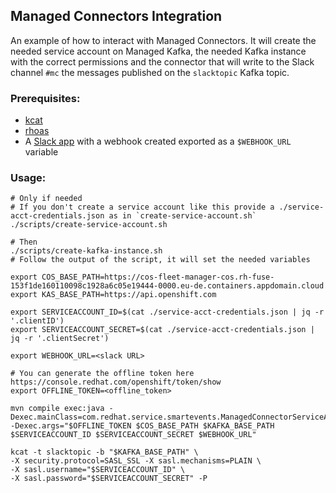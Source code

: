 ## Managed Connectors Integration

An example of how to interact with Managed Connectors. It will create the needed service account on Managed Kafka, the needed Kafka instance with the correct permissions and the connector that will write to the Slack channel `#mc` the messages published on the `slacktopic` Kafka topic.

### Prerequisites:

* [kcat](https://github.com/edenhill/kcat) 
* [rhoas](https://access.redhat.com/documentation/en-us/red_hat_openshift_streams_for_apache_kafka/1/guide/f520e427-cad2-40ce-823d-96234ccbc047)
* A [Slack app](https://api.slack.com/messaging/webhooks) with a webhook created exported as a `$WEBHOOK_URL` variable

### Usage:

```shell
# Only if needed
# If you don't create a service account like this provide a ./service-acct-credentials.json as in `create-service-account.sh`
./scripts/create-service-account.sh

# Then
./scripts/create-kafka-instance.sh
# Follow the output of the script, it will set the needed variables

export COS_BASE_PATH=https://cos-fleet-manager-cos.rh-fuse-153f1de160110098c1928a6c05e19444-0000.eu-de.containers.appdomain.cloud
export KAS_BASE_PATH=https://api.openshift.com

export SERVICEACCOUNT_ID=$(cat ./service-acct-credentials.json | jq -r '.clientID')
export SERVICEACCOUNT_SECRET=$(cat ./service-acct-credentials.json | jq -r '.clientSecret')

export WEBHOOK_URL=<slack URL>

# You can generate the offline token here https://console.redhat.com/openshift/token/show
export OFFLINE_TOKEN=<offline_token>

mvn compile exec:java -Dexec.mainClass=com.redhat.service.smartevents.ManagedConnectorServiceApplication -Dexec.args="$OFFLINE_TOKEN $COS_BASE_PATH $KAFKA_BASE_PATH $SERVICEACCOUNT_ID $SERVICEACCOUNT_SECRET $WEBHOOK_URL"

kcat -t slacktopic -b "$KAFKA_BASE_PATH" \
-X security.protocol=SASL_SSL -X sasl.mechanisms=PLAIN \
-X sasl.username="$SERVICEACCOUNT_ID" \
-X sasl.password="$SERVICEACCOUNT_SECRET" -P

```

